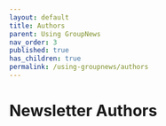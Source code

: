 ```yaml
---
layout: default
title: Authors
parent: Using GroupNews
nav_order: 3
published: true
has_children: true
permalink: /using-groupnews/authors
---
```


# Newsletter Authors

